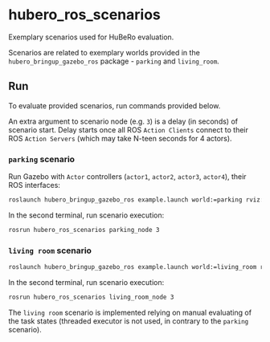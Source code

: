 # hubero_ros_scenarios

Exemplary scenarios used for HuBeRo evaluation.

Scenarios are related to exemplary worlds provided in the `hubero_bringup_gazebo_ros` package - `parking` and `living_room`.

## Run

To evaluate provided scenarios, run commands provided below.

An extra argument to scenario node (e.g. `3`) is a delay (in seconds) of scenario start. Delay starts once all ROS `Action Clients` connect to their ROS `Action Servers` (which may take N-teen seconds for 4 actors).

### `parking` scenario

Run Gazebo with `Actor` controllers (`actor1`, `actor2`, `actor3`, `actor4`), their ROS interfaces:

```bash
roslaunch hubero_bringup_gazebo_ros example.launch world:=parking rviz:=false
```

In the second terminal, run scenario execution:

```bash
rosrun hubero_ros_scenarios parking_node 3
```

### `living room` scenario


```bash
roslaunch hubero_bringup_gazebo_ros example.launch world:=living_room rviz:=false
```

In the second terminal, run scenario execution:

```bash
rosrun hubero_ros_scenarios living_room_node 3
```

The `living room` scenario is implemented relying on manual evaluating of the task states (threaded executor is not used, in contrary to the `parking` scenario).
